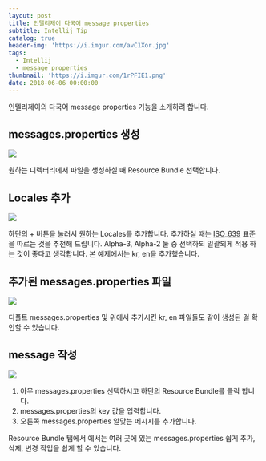 ```yaml
---
layout: post
title: 인텔리제이 다국어 message properties
subtitle: Intellij Tip
catalog: true
header-img: 'https://i.imgur.com/avC1Xor.jpg'
tags:
  - Intellij
  - message properties
thumbnail: 'https://i.imgur.com/1rPFIE1.png'
date: 2018-06-06 00:00:00
---
```



인텔리제이의  다국어 message properties 기능을 소개하려 합니다.


## messages.properties 생성
![](https://i.imgur.com/qLq9yRu.png)

원하는 디렉터리에서 파일을 생성하실 때 Resource Bundle 선택합니다.

## Locales 추가
![](https://i.imgur.com/cx4BUD0.png)

하단의 + 버튼을 눌러서 원하는 Locales를 추가합니다. 추가하실 때는 [ISO_639](https://ko.wikipedia.org/wiki/ISO_639) 표준을 따르는 것을 추천해 드립니다. Alpha-3, Alpha-2 둘 중 선택하되 일괄되게 적용 하는 것이 좋다고 생각합니다.
본 예제에서는 kr, en을 추가했습니다.

## 추가된 messages.properties 파일
![](https://i.imgur.com/CqePrKL.png)

디폴트 messages.properties 및 위에서 추가시킨 kr, en 파일들도 같이 생성된 걸 확인할 수 있습니다.

## message 작성
![](https://i.imgur.com/1rPFIE1.png)

1. 아무 messages.properties 선택하시고 하단의 Resource Bundle를 클릭 합니다.
2. messages.properties의 key 값을 입력합니다.
3. 오른쪽 messages.properties 알맞는 메시지를 추가합니다.


Resource Bundle 탭에서 에서는 여러 곳에 있는 messages.properties 쉽게 추가, 삭제, 변경 작업을 쉽게 할 수 있습니다.